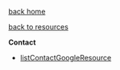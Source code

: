 [back home](Home)

[back to resources](Resources_Index_resources)

**Contact**
* [listContactGoogleResource](Resources_listContactGoogleResource)
